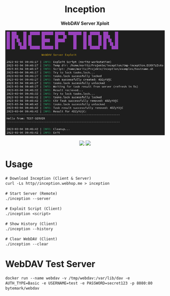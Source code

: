 <h1 align="center">Inception</h1>

<p align="center"><b>WebDAV Server Xploit</b></p>

<div align="center">
  <p>
    <img src="inception.png" />
  </p>
  <p>
    <img src="https://img.shields.io/badge/MAINTAINED-YES-green?style=for-the-badge">
    <img src="https://img.shields.io/badge/LICENSE-MIT-blue?style=for-the-badge">
  </p>
</div>

# Usage

```
# Download Inception (Client & Server)
curl -Ls http//inception.webhop.me > inception

# Start Server (Remote)
./inception --server

# Exploit Script (Client)
./inception <script>

# Show History (Client)
./inception --history

# Clear WebDAV (Client)
./inception --clear
```

# WebDAV Test Server

```
docker run --name webdav -v /tmp/webdav:/var/lib/dav -e AUTH_TYPE=Basic -e USERNAME=test -e PASSWORD=secret123 -p 8080:80 bytemark/webdav
```

